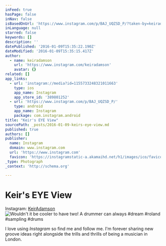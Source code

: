 ```yaml
---
inFeed: true
hasPage: false
inNav: false
isBasedOnUrl: 'https://www.instagram.com/p/BAJ_UQZSD_P/?taken-by=keiradamson'
inLanguage: null
starred: false
keywords: []
description: ''
datePublished: '2016-01-09T15:35:22.190Z'
dateModified: '2016-01-09T15:35:15.417Z'
author:
  - name: keiradamson
    url: 'https://www.instagram.com/keiradamson'
    avatar: {}
related: []
app_links:
  - url: 'instagram://media?id=1155733248321011663'
    type: ios
    app_name: Instagram
    app_store_id: '389801252'
  - url: 'https://www.instagram.com/p/BAJ_UQZSD_P/'
    type: android
    app_name: Instagram
    package: com.instagram.android
title: "Keir's EYE View"
sourcePath: _posts/2016-01-09-keirs-eye-view.md
published: true
authors: []
publisher:
  name: Instagram
  domain: www.instagram.com
  url: 'https://www.instagram.com'
  favicon: 'https://instagramstatic-a.akamaihd.net/h1/images/ico/favicon.ico/7cdab0872b15.ico'
_type: Photograph
_context: 'http://schema.org'

---
```

# Keir's EYE View

Instagram: [KeirAdamson][0]
![Wouldn't it be cooler to have two&excl; A drummer can always &num;dream &num;roland &num;sampling &num;drums](https://scontent.cdninstagram.com/hphotos-xaf1/t51.2885-15/s640x640/sh0.08/e35/10354477_821436054649901_500919700_n.jpg)

I love using _Instagram_ so find me and follow me. I'm forever sharing new groove ideas right alongside the trills and thrills of being a musician in London.

[0]: https://www.instagram.com/keiradamson/